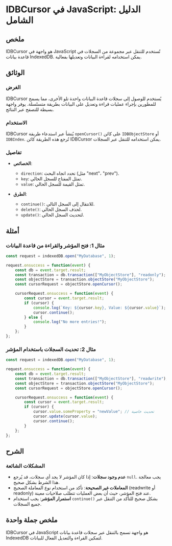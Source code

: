 <!--
Meta Description: # IDBCursor في JavaScript: الدليل الشامل ## ملخص IDBCursor هو واجهة في JavaScript تُستخدم للتنقل عبر مجموعة من السجلات في قاعدة بيانات IndexedDB. يمكن...
Meta Keywords: const, cursor, event, idbcursor, عبر
-->

# IDBCursor في JavaScript: الدليل الشامل

## ملخص
IDBCursor هو واجهة في JavaScript تُستخدم للتنقل عبر مجموعة من السجلات في قاعدة بيانات IndexedDB. يمكن استخدامه لقراءة البيانات وتعديلها بفعالية.

## الوثائق
### الغرض
IDBCursor يُستخدم للوصول إلى سجلات قاعدة البيانات واحدة تلو الأخرى، مما يسمح للمطورين بإجراء عمليات قراءة وتعديل على البيانات بطريقة متسلسلة. يوفر واجهة بسيطة للتصفح عبر النتائج.

### الاستخدام
IDBCursor يُنشأ عبر استدعاء طريقة `openCursor()` على كائن `IDBObjectStore` أو `IDBIndex`. تُرجع هذه الطريقة كائن IDBCursor يمكن استخدامه للتنقل عبر السجلات.

### تفاصيل
- **الخصائص**:
    - `direction`: تحدد اتجاه البحث (مثل "next"، "prev").
    - `key`: تمثل المفتاح للسجل الحالي.
    - `value`: تمثل القيمة للسجل الحالي.
    
- **الطرق**:
    - `continue()`: للانتقال إلى السجل التالي.
    - `delete()`: لحذف السجل الحالي.
    - `update()`: لتحديث السجل الحالي.

## أمثلة
### مثال 1: فتح المؤشر والقراءة من قاعدة البيانات
```javascript
const request = indexedDB.open("MyDatabase", 1);

request.onsuccess = function(event) {
    const db = event.target.result;
    const transaction = db.transaction(["MyObjectStore"], "readonly");
    const objectStore = transaction.objectStore("MyObjectStore");
    const cursorRequest = objectStore.openCursor();

    cursorRequest.onsuccess = function(event) {
        const cursor = event.target.result;
        if (cursor) {
            console.log(`Key: ${cursor.key}, Value: ${cursor.value}`);
            cursor.continue();
        } else {
            console.log("No more entries!");
        }
    };
};
```

### مثال 2: تحديث السجلات باستخدام المؤشر
```javascript
const request = indexedDB.open("MyDatabase", 1);

request.onsuccess = function(event) {
    const db = event.target.result;
    const transaction = db.transaction(["MyObjectStore"], "readwrite");
    const objectStore = transaction.objectStore("MyObjectStore");
    const cursorRequest = objectStore.openCursor();

    cursorRequest.onsuccess = function(event) {
        const cursor = event.target.result;
        if (cursor) {
            cursor.value.someProperty = "newValue"; // تحديث خاصية
            cursor.update(cursor.value);
            cursor.continue();
        }
    };
};
```

## الشرح
### المشكلات الشائعة
- **عدم وجود سجلات**: إذا كان المؤشر لا يجد أي سجلات، قد يُرجع `null`. يجب معالجة هذا الشرط بشكل صحيح.
- **المعاملات غير الصحيحة**: تأكد من استخدام نوع المعاملة الصحيح (readwrite أو readonly) عند فتح المؤشر، حيث أن بعض العمليات تتطلب صلاحيات معينة.
- **استمرار المؤشر**: يجب استخدام `continue()` بشكل صحيح للتأكد من التنقل عبر جميع السجلات.

## ملخص جملة واحدة
IDBCursor في JavaScript هو واجهة تسمح بالتنقل عبر سجلات قاعدة بيانات IndexedDB لتمكين القراءة والتعديل الفعال للبيانات.